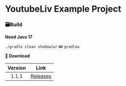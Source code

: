 # YoutubeLiv Example Project

### 🗃️Build
__Need Java 17__

`./gradle clean shadowJar`
__or__
`gradlew`

**🔗 Download**

| Version |                                    Link                                     |
|:--:|:---------------------------------------------------------------------------:|
| 1.1.1 | [Releases](https://github.com/apo2073/YoutubeLivExample/releases/tag/1.1.1) |